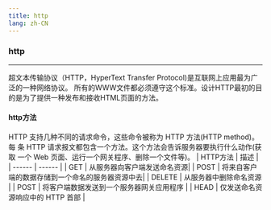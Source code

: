 ```yaml
---
title: http
lang: zh-CN
---
```


### http
---
超文本传输协议（HTTP，HyperText Transfer Protocol)是互联网上应用最为广泛的一种网络协议。
所有的WWW文件都必须遵守这个标准。设计HTTP最初的目的是为了提供一种发布和接收HTML页面的方法。


#### http方法
HTTP 支持几种不同的请求命令，这些命令被称为 HTTP 方法(HTTP method)。每 条 HTTP 请求报文都包含一个方法。这个方法会告诉服务器要执行什么动作(获取 一个 Web 页面、运行一个网关程序、删除一个文件等)。
|  HTTP方法 | 描述 |
| ------ | ------ |
| GET | 从服务器向客户端发送命名资源|
| POST | 将来自客户端的数据存储到一个命名的服务器资源中去|
| DELETE | 从服务器中删除命名资源 |
| POST | 将客户端数据发送到一个服务器网关应用程序 |
| HEAD | 仅发送命名资源响应中的 HTTP 首部 |
